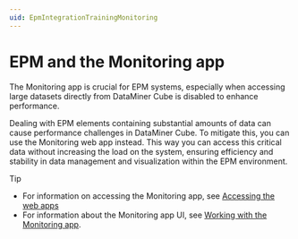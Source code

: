 ```yaml
---
uid: EpmIntegrationTrainingMonitoring
---
```


# EPM and the Monitoring app

The Monitoring app is crucial for EPM systems, especially when accessing large datasets directly from DataMiner Cube is disabled to enhance performance.

Dealing with EPM elements containing substantial amounts of data can cause performance challenges in DataMiner Cube. To mitigate this, you can use the Monitoring web app instead. This way you can access this critical data without increasing the load on the system, ensuring efficiency and stability in data management and visualization within the EPM environment.

> [!TIP]
>
> - For information on accessing the Monitoring app, see [Accessing the web apps](xref:Accessing_the_web_apps)
> - For information about the Monitoring app UI, see [Working with the Monitoring app](xref:Working_with_the_Monitoring_app).
